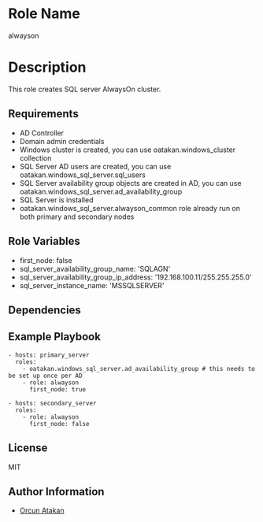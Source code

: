Role Name
=========

alwayson

Description
=========

This role creates SQL server AlwaysOn cluster.


Requirements
------------

- AD Controller
- Domain admin credentials
- Windows cluster is created, you can use oatakan.windows_cluster collection
- SQL Server AD users are created, you can use oatakan.windows_sql_server.sql_users
- SQL Server availability group objects are created in AD, you can use oatakan.windows_sql_server.ad_availability_group
- SQL Server is installed
- oatakan.windows_sql_server.alwayson_common role already run on both primary and secondary nodes

Role Variables
--------------

- first_node: false
- sql_server_availability_group_name: 'SQLAGN'
- sql_server_availability_group_ip_address: '192.168.100.11/255.255.255.0'
- sql_server_instance_name:  'MSSQLSERVER'

Dependencies
------------



Example Playbook
----------------

    - hosts: primary_server
      roles:
        - oatakan.windows_sql_server.ad_availability_group # this needs to be set up once per AD
        - role: alwayson
          first_node: true

    - hosts: secondary_server
      roles:
        - role: alwayson
          first_node: false

License
-------

MIT

Author Information
------------------

- [Orcun Atakan](https://github.com/oatakan/)